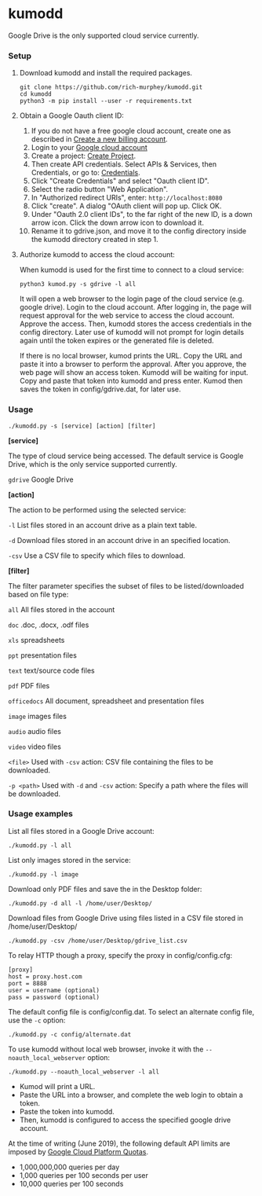 # kumodd

Google Drive is the only supported cloud service currently.

### Setup

1. Download kumodd and install the required packages.
    ```
    git clone https://github.com/rich-murphey/kumodd.git
    cd kumodd
    python3 -m pip install --user -r requirements.txt
    ```

1. Obtain a Google Oauth client ID:
    1. If you do not have a free google cloud account, create one as described in [Create a new billing account](
https://cloud.google.com/billing/docs/how-to/manage-billing-account#create_a_new_billing_account).  
    1. Login to your [Google cloud account](https://console.cloud.google.com)
    1. Create a project: [Create Project](https://console.cloud.google.com/projectcreate).
    1. Then create API credentials. Select APIs & Services, then Credentials, or go to: [Credentials](https://console.cloud.google.com/apis/credentials).
    1. Click "Create Credentials" and select "Oauth client ID".
    1. Select the radio button "Web Application".
    1. In "Authorized redirect URIs", enter: `http://localhost:8080`
    1. Click "create".  A dialog "OAuth client will pop up.  Click OK.
    1.  Under "Oauth 2.0 client IDs", to the far right of the new ID, is a down arrow icon. Click the down arrow icon to download it.
    1. Rename it to gdrive.json, and move it to the config directory inside the kumodd directory created in step 1.

1. Authorize kumodd to access the cloud account:

    When kumodd is used for the first time to connect to a cloud service:
    ```
    python3 kumod.py -s gdrive -l all
    ```

    It will open a web browser to the login page of the cloud service (e.g. google
    drive).  Login to the cloud account. After logging in, the page will request
    approval for the web service to access the cloud account.  Approve the access. Then,
    kumodd stores the access credentials in the config directory.  Later use of kumodd
    will not prompt for login details again until the token expires or the generated
    file is deleted.

    If there is no local browser, kumod prints the URL. Copy the URL and paste it into a
    browser to perform the approval.  After you approve, the web page will show an
    access token.  Kumodd will be waiting for input. Copy and paste that token into
    kumodd and press enter. Kumod then saves the token in config/gdrive.dat, for later
    use.

### Usage

`./kumodd.py -s [service] [action] [filter]`

**[service]**

The type of cloud service being accessed.  The default service is Google Drive, which is the only service supported currently.

`gdrive` Google Drive

**[action]**

The action to be performed using the selected service:

`-l` List files stored in an account drive as a plain text table.

`-d` Download files stored in an account drive in an specified location. 

`-csv` Use a CSV file to specify which files to download.

**[filter]**

The filter parameter specifies the subset of files to be listed/downloaded based on file type: 

`all` All files stored in the account

`doc` .doc, .docx, .odf files

`xls` spreadsheets

`ppt` presentation files

`text` text/source code files

`pdf` PDF files

`officedocs` All document, spreadsheet and presentation files

`image` images files

`audio` audio files

`video` video files

`<file>` Used with `-csv` action: CSV file containing the files to be downloaded.

`-p <path>` Used with `-d` and `-csv` action: Specify a path where the files will be downloaded.

### Usage examples

List all files stored in a Google Drive account:

`./kumodd.py -l all`

List only images stored in the service: 

`./kumodd.py -l image`

Download only PDF files and save the in the Desktop folder:

`./kumodd.py -d all -l /home/user/Desktop/`

Download files from Google Drive using files listed in a CSV file stored in /home/user/Desktop/

`./kumodd.py -csv /home/user/Desktop/gdrive_list.csv`

To relay HTTP though a proxy, specify the proxy in config/config.cfg:

    [proxy]
    host = proxy.host.com
    port = 8888
    user = username (optional)
    pass = password (optional)

The default config file is config/config.dat.  To select an alternate config file, use the `-c` option:

`./kumodd.py -c config/alternate.dat`

To use kumodd without local web browser, invoke it with the `--noauth_local_webserver` option:

`./kumodd.py --noauth_local_webserver -l all`

- Kumod will print a URL.
- Paste the URL into a browser, and complete the web login to obtain a token.
- Paste the token into kumodd.
- Then, kumodd is configured to access the specified google drive account.

At the time of writing (June 2019), the following default API limits are imposed by [Google Cloud Platform Quotas](https://console.cloud.google.com/apis/api/drive.googleapis.com/quotas).

- 1,000,000,000 queries per day
- 1,000 queries per 100 seconds per user
- 10,000 queries per 100 seconds
